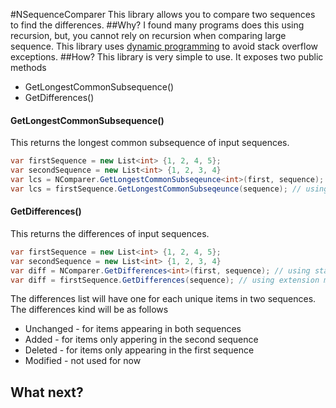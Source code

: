 #NSequenceComparer
This library allows you to compare two sequences to find the differences. 
##Why?
I found many programs does this using recursion, but, you cannot rely on recursion when comparing large sequence.
This library uses [dynamic programming](http://en.wikipedia.org/wiki/Dynamic_programming) to avoid stack overflow exceptions.
##How?
This library is very simple to use. It exposes two public methods
* GetLongestCommonSubsequence()
* GetDifferences()

#### GetLongestCommonSubsequence()
This returns the longest common subsequence of input sequences.

```c#
var firstSequence = new List<int> {1, 2, 4, 5};
var secondSequence = new List<int> {1, 2, 3, 4}
var lcs = NComparer.GetLongestCommonSubseqeunce<int>(first, sequence); // using static method
var lcs = firstSequence.GetLongestCommonSubseqeunce(sequence); // using extension method
```
#### GetDifferences()
This returns the differences of input sequences.

```c#
var firstSequence = new List<int> {1, 2, 4, 5};
var secondSequence = new List<int> {1, 2, 3, 4}
var diff = NComparer.GetDifferences<int>(first, sequence); // using static method
var diff = firstSequence.GetDifferences(sequence); // using extension method
```
The differences list will have one for each unique items in two sequences. The differences kind will be as follows
* Unchanged - for items appearing in both sequences
* Added - for items only appering in the second sequence
* Deleted - for items only appearing in the first sequence
* Modified - not used for now

## What next?

